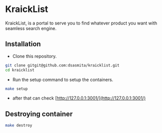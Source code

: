# KraickList

KraickList, is a portal to serve you to find whatever product you want with seamless search engine.

## Installation

- Clone this repository.

```bash
git clone gitgit@github.com:dsasmita/kraicklist.git
cd kraicklist
```

- Run the setup command to setup the containers.

```bash
make setup
```

- after that can check [http://127.0.0.1:3001/](http://127.0.0.1:3001/)

## Destroying container

```bash
make destroy
```
